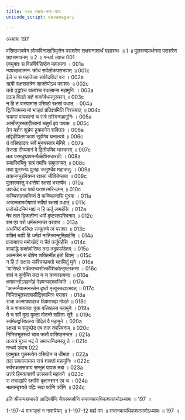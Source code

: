 ```yaml
---
title: १९७ राक्षस-नाश-यागः
unicode_script: devanagari

---
```



अध्यायः 197

वसिष्ठवाक्येन लोकविनाशान्निवृत्तेन पराशरेण राक्षसनाशार्थं यज्ञारम्भः ॥ 1 ॥ पुलस्त्यप्रार्थनया पराशरेण यज्ञसमापनम् ॥ 2 ॥
गन्धर्व उवाच 	001  
एवमुक्तः स विप्रर्षिर्वसिष्ठेन महात्मना ।	001a  
न्ययच्छदात्मनः क्रोधं सर्वलोकपराभवात् ॥	001c  
ईजे च स महातेजाः सर्ववेदविदां वरः ।	002a  
ऋषी राक्षससत्रेण शाक्तेयोऽथ पराशरः ॥	002c  
ततो वृद्धांश्च बालांश्च राक्षसान्स महामुनिः ।	003a  
ददाह वितते यज्ञे शक्तेर्वधमनुस्मरन् ॥	003c  
न हि तं वारयामास वसिष्ठो रक्षसां वधात् ।	004a  
द्वितीयामस्य मां भाङ्क्षं प्रतिज्ञामिति निश्चयात् ॥	004c  
त्रयाणां पावकानां च सत्रे तस्मिन्महामुनिः ।	005a  
आसीत्पुरस्ताद्दीप्तानां चतुर्थ इव पावकः ॥	005c  
तेन यज्ञेन शुभ्रेण हूयमानेन शक्तितः ।	006a  
तद्विदीपितमाकाशं सूर्येणेव घनात्यये ॥	006c  
तं वसिष्ठादयः सर्वे मुनयस्तत्र मेनिरे ।	007a  
तेजसा दीप्यमानं वै द्वितीयमिव भास्करम् ॥	007c  
ततः परमदुष्प्रापमन्यैर्ऋषिरुधारधीः ।	008a  
समापिपयिषुः सत्रं तमत्रिः समुपागमत् ॥	008c  
तथा पुलस्त्यः पुलहः क्रतुश्चैव महाक्रतुः ।	009a  
तत्राजग्मुरमित्रघ्न रक्षसां जीवितेप्सया ॥	009c  
पुलस्त्यस्तु वधात्तेषां रक्षसां भरतर्षभ ।	010a  
उवाचेदं वचः पार्थ पराशरमरिन्दमम् ॥	010c  
कच्चित्तातापविघ्नं ते कच्चिन्नन्दसि पुत्रक ।	011a  
अजानतामदोषाणां सर्वेषां रक्षसां वधात् ॥	011c  
प्रजोच्छेदमिमं मह्यं न हि कर्तु त्वमर्हसि ।	012a  
नैष तात द्विजातीनां धर्मो दृष्टस्तपस्विनाम् ॥	012c  
शम एव परो धर्मस्तमाचर पराशर ।	013a  
अधर्मिष्ठं वरिष्ठः सन्कुरुषे त्वं पराशर ॥	013c  
शक्तिं चापि हि धर्मज्ञं नातिक्रान्तुमिहार्हसि ।	014a  
प्रजायाश्च ममोच्छेदं न चैवं कर्तुमर्हसि ॥	014c  
शापाद्धि शक्तेर्वासिष्ठ तदा तदुपपादितम् ।	015a  
आत्मजेन स दोषेण शक्तिर्नीत इतो दिवम् ॥	015c  
न हि तं राक्षसः कश्चिच्छक्तो भक्षयितुं मुने ।	016a  
\'वासिष्ठो भक्षितश्चासीत्कौशिकोत्सृष्टरक्षसा ।	016c  
शापं न कुर्वन्ति तदा न च त्राणपरायणाः ॥	016e  
क्षमावन्तोऽदहन्देहं देहमन्यद्भवत्विति ।	017a  
\'आत्मनैवात्मनस्तेन दृष्टो मृत्युस्तदाऽभवत् ॥	017c  
निमित्तभूतस्तत्रासीद्विश्वामित्रः पराशर ।	018a  
राजा कल्माषपादश्च दिवमारुह्य मोदते ॥	018c  
ये च शक्त्यवराः पुत्रा वसिष्ठस्य महामुने ।	019a  
ते च सर्वे मुदा युक्ता मोदन्ते सहिताः सुरैः ॥	019c  
सर्वमेतद्वसिष्ठस्य विदितं वै महामुने ।	020a  
रक्षसां च समुच्छेद एष तात तपस्विनाम् ॥	020c  
निमित्तभूतस्त्वं चात्र क्रतौ वासिष्ठनन्दन ।	021a  
तत्सत्रं मुञ्च भद्रं ते समाप्तमिदमस्तु ते ॥	021c  
गन्धर्व उवाच 	022  
एवमुक्तः पुलस्त्येन वसिष्ठेन च धीमता ।	022a  
तदा समापयामास सत्रं शाक्तो महामुनिः ॥	022c  
सर्वराक्षससत्राय सम्भृतं पावकं तदा ।	023a  
उत्तरे हिमवत्पार्श्वे उत्ससर्ज महावने ॥	023c  
स तत्राद्यापि रक्षांसि वृक्षानश्मन एव च ।	024a  
भक्षयन्दृश्यते वह्निः सदा पर्वणि पर्वणि ॥ 	024c  

इति श्रीमन्महाभारते आदिपर्वणि चैत्ररथपर्वणि सप्तनवत्यधिकशततमोऽध्यायः ॥ 197 ॥

1-197-4 माभाङ्क्षं न नाशयेयम् ॥ 1-197-12 मह्यं मम ॥ सप्तनवत्यधिकशततमोऽध्यायः ॥ 197 ॥